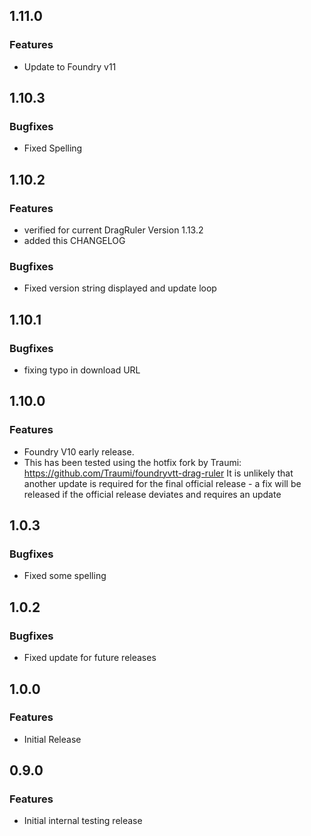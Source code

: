 ## 1.11.0
### Features
- Update to Foundry v11

## 1.10.3
### Bugfixes
- Fixed Spelling

## 1.10.2
### Features
- verified for current DragRuler Version 1.13.2
- added this CHANGELOG

### Bugfixes
- Fixed version string displayed and update loop

## 1.10.1
### Bugfixes
- fixing typo in download URL

## 1.10.0
### Features
- Foundry V10 early release.
- This has been tested using the hotfix fork by Traumi: https://github.com/Traumi/foundryvtt-drag-ruler It is unlikely that another update is required for the final official release - a fix will be released if the official release deviates and requires an update


## 1.0.3
### Bugfixes
- Fixed some spelling

## 1.0.2
### Bugfixes
- Fixed update for future releases

## 1.0.0
### Features
- Initial Release

## 0.9.0
### Features
- Initial internal testing release
